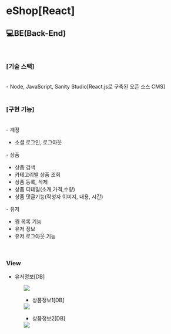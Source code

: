 <h1>eShop[React]</h1>

<h2>💻BE(Back-End)</h2>
<br/>
<h3>[기술 스택]</h3>
<br/>
  - Node, JavaScript, Sanity Studio[React.js로 구축된 오픈 소스 CMS]
<br/>
<br/>
<h3>[구현 기능]</h3>
<br/>
 - 계정
<ul>
  <li>소셜 로그인, 로그아웃</li>
</ul> 
 - 상품
<ul>
  <li>상품 검색</li>
  <li>카테고리별 상품 조회</li>
  <li>상품 등록, 삭제</li>
  <li>상품 디테일(소개,가격,수량)</li>
  <li>상품 댓글기능(작성자 이미지, 내용, 시간)</li>
</ul> 
 - 유저
 <ul>
  <li>찜 목록 기능</li>
  <li>유저 정보</li>
  <li>유저 로그아웃 기능</li>
</ul> 
<br/>
<h3>View</h3>
<div>
  <ul>
    <li>유저정보[DB]</li>  
  <ul>
  <img src="https://user-images.githubusercontent.com/70142090/161998782-baa290e8-b690-4a7a-a94d-372d98a6d7de.png" />
  <ul>
    <li>상품정보1[DB]</li>
  </ul>
  <img src="https://user-images.githubusercontent.com/70142090/161996803-64e697f2-28a5-4042-b176-9e9ed6660b70.png" />
  <ul>
    <li>상품정보2[DB]</li>
  </ul>
  <img src="https://user-images.githubusercontent.com/70142090/161998572-236a5166-c4a9-4aaa-88e8-1ff17b3fe136.png" />
</div>
